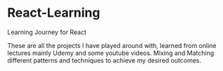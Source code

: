 # React-Learning
Learning Journey for React

These are all the projects I have played around with, learned from online lectures mainly Udemy and some youtube videos. Mixing and Matching different patterns and techniques to achieve my desired outcomes.
